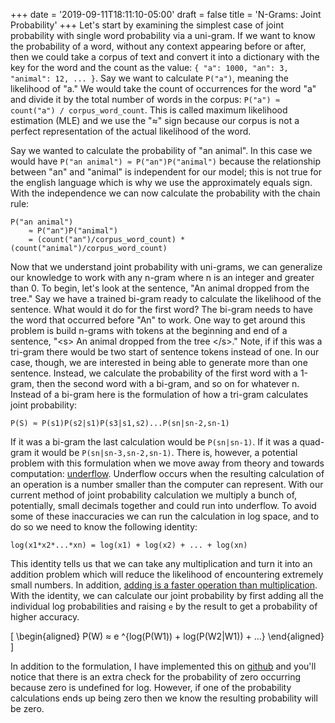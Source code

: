 +++
date = '2019-09-11T18:11:10-05:00'
draft = false
title = 'N-Grams: Joint Probability'
+++
Let's start by examining the simplest case of joint probability with single word probability via a uni-gram. If we want to know the probability of a word, without any context appearing before or after, then we could take a corpus of text and convert it into a dictionary with the key for the word and the count as the value: `{ "a": 1000, "an": 3, "animal": 12, ... }`. Say we want to calculate `P("a")`, meaning the likelihood of "a." We would take the count of occurrences for the word "a" and divide it by the total number of words in the corpus: `P("a") ≈ count("a") / corpus_word_count`. This is called maximum likelihood estimation (MLE) and we use the "≈" sign because our corpus is not a perfect representation of the actual likelihood of the word.

Say we wanted to calculate the probability of "an animal". In this case we would have `P("an animal") ≈ P("an")P("animal")` because the relationship between "an" and "animal" is independent for our model; this is not true for the english language which is why we use the approximately equals sign. With the independence we can now calculate the probability with the chain rule:

```
P("an animal") 
    ≈ P("an")P("animal") 
    = (count("an")/corpus_word_count) * (count("animal")/corpus_word_count)
```

Now that we understand joint probability with uni-grams, we can generalize our knowledge to work with any n-gram where n is an integer and greater than 0. To begin, let's look at the sentence, "An animal dropped from the tree." Say we have a trained bi-gram ready to calculate the likelihood of the sentence. What would it do for the first word? The bi-gram needs to have the word that occurred before "An" to work. One way to get around this problem is build n-grams with tokens at the beginning and end of a sentence, "\<s> An animal dropped from the tree \</s>." Note, if if this was a tri-gram there would be two start of sentence tokens instead of one. In our case, though, we are interested in being able to generate more than one sentence. Instead, we calculate the probability of the first word with a 1-gram, then the second word with a bi-gram, and so on for whatever n. Instead of a bi-gram here is the formulation of how a tri-gram calculates joint probability:

```
P(S) ≈ P(s1)P(s2|s1)P(s3|s1,s2)...P(sn|sn-2,sn-1)
```

If it was a bi-gram the last calculation would be `P(sn|sn-1)`. If it was a quad-gram it would be `P(sn|sn-3,sn-2,sn-1)`. There is, however, a potential problem with this formulation when we move away from theory and towards computation: [underflow](https://en.wikipedia.org/wiki/Arithmetic_underflow). Underflow occurs when the resulting calculation of an operation is a number smaller than the computer can represent. With our current method of joint probability calculation we multiply a bunch of, potentially, small decimals together and could run into underflow. To avoid some of these inaccuracies we can run the calculation in log space, and to do so we need to know the following identity:

```
log(x1*x2*...*xn) = log(x1) + log(x2) + ... + log(xn)
```

This identity tells us that we can take any multiplication and turn it into an addition problem which will reduce the likelihood of encountering extremely small numbers. In addition, [adding is a faster operation than multiplication](https://www.quora.com/Is-addition-more-efficient-than-multiplication-in-programming). With the identity, we can calculate our joint probability by first adding all the individual log probabilities and raising `e` by the result to get a probability of higher accuracy.

\[
\begin{aligned}
P(W) ≈ e ^{log(P(W1)) + log(P(W2|W1)) + ...}
\end{aligned}
\]

In addition to the formulation, I have implemented this on [github](https://github.com/bi3mer/nlp_experiments/blob/master/Models/UnsmoothedNGram.py#L103) and you'll notice that there is an extra check for the probability of zero occurring because zero is undefined for log. However, if one of the probability calculations ends up being zero then we know the resulting probability will be zero.